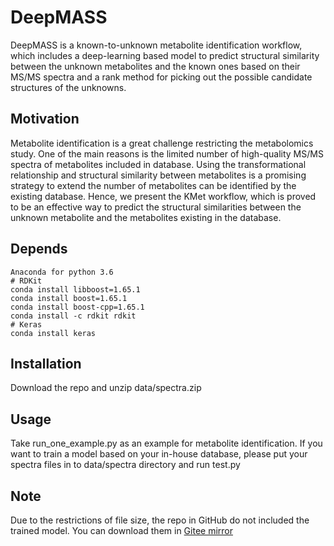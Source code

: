# DeepMASS
DeepMASS is a known-to-unknown metabolite identification workflow, which includes a deep-learning based model to predict structural similarity between the unknown metabolites and the known ones based on their MS/MS spectra and a rank method for picking out the possible candidate structures of the unknowns.

## Motivation
Metabolite identification is a great challenge restricting the metabolomics study. One of the main reasons is the limited number of high-quality MS/MS spectra of metabolites included in database. Using the transformational relationship and structural similarity between metabolites is a promising strategy to extend the number of metabolites can be identified by the existing database. Hence, we present the KMet workflow, which is proved to be an effective way to predict the structural similarities between the unknown metabolite and the metabolites existing in the database.

## Depends
	Anaconda for python 3.6
	# RDKit
	conda install libboost=1.65.1
	conda install boost=1.65.1
	conda install boost-cpp=1.65.1
	conda install -c rdkit rdkit
	# Keras
	conda install keras
	
## Installation
Download the repo and unzip data/spectra.zip

## Usage
Take run_one_example.py as an example for metabolite identification. If you want to train a model based on your in-house database, please put your spectra files in to data/spectra directory and run test.py

## Note
Due to the restrictions of file size, the repo in GitHub do not included the trained model. You can download them in [Gitee mirror](https://gitee.com/hcji/KMet)